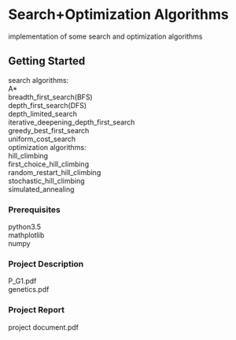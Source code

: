 # Search+Optimization Algorithms
implementation of some search and optimization algorithms

## Getting Started
search algorithms:  
A*  
breadth_first_search(BFS)  
depth_first_search(DFS)  
depth_limited_search  
iterative_deepening_depth_first_search  
greedy_best_first_search  
uniform_cost_search  
optimization algorithms:  
hill_climbing  
first_choice_hill_climbing  
random_restart_hill_climbing  
stochastic_hill_climbing  
simulated_annealing  

### Prerequisites
python3.5  
mathplotlib  
numpy  

### Project Description
P_G1.pdf  
genetics.pdf  

### Project Report
project document.pdf


